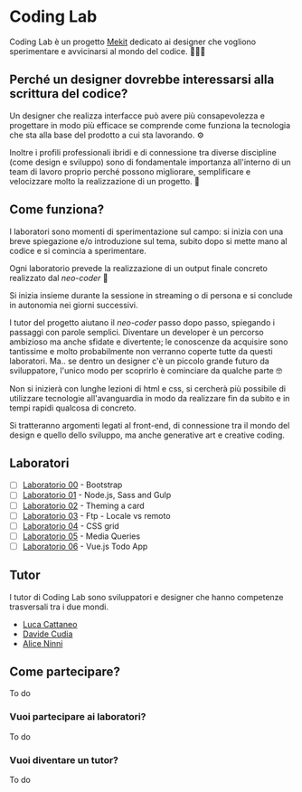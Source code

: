 # Coding Lab
Coding Lab è un progetto [Mekit](https://www.mekit.it/) dedicato ai designer che vogliono sperimentare e avvicinarsi al mondo del codice. 👨🏿‍💻

## Perché un designer dovrebbe interessarsi alla scrittura del codice?
Un designer che realizza interfacce può avere più consapevolezza e progettare in modo più efficace se comprende come funziona la tecnologia che sta alla base del prodotto a cui sta lavorando. ⚙️

Inoltre i profili professionali ibridi e di connessione tra diverse discipline (come design e sviluppo) sono di fondamentale importanza all'interno di un team di lavoro proprio perché possono migliorare, semplificare e velocizzare molto la realizzazione di un progetto. 🚀

## Come funziona?
I laboratori sono momenti di sperimentazione sul campo: si inizia con una breve spiegazione e/o introduzione sul tema, subito dopo si mette mano al codice e si comincia a sperimentare.

Ogni laboratorio prevede la realizzazione di un output finale concreto realizzato dal *neo-coder* 🌱

Si inizia insieme durante la sessione in streaming o di persona e si conclude in autonomia nei giorni successivi.

I tutor del progetto aiutano il *neo-coder* passo dopo passo, spiegando i passaggi con parole semplici.
Diventare un developer è un percorso ambizioso ma anche sfidate e divertente; le conoscenze da acquisire sono tantissime e molto probabilmente non verranno coperte tutte da questi laboratori. Ma.. se dentro un designer c'è un piccolo grande futuro da sviluppatore, l'unico modo per scoprirlo è cominciare da qualche parte 🤓

Non si inizierà con lunghe lezioni di html e css, si cercherà più possibile di utilizzare tecnologie all'avanguardia in modo da realizzare fin da subito e in tempi rapidi qualcosa di concreto.

Si tratteranno argomenti legati al front-end, di connessione tra il mondo del design e quello dello sviluppo, ma anche generative art e creative coding. 

## Laboratori
- [ ] [Laboratorio 00](https://github.com/Mekit/coding-lab/tree/main/00-bootstrap) - Bootstrap
- [ ] [Laboratorio 01](https://github.com/Mekit/coding-lab/tree/main/01-node-and-sass) - Node.js, Sass and Gulp
- [ ] [Laboratorio 02](https://github.com/Mekit/coding-lab/tree/main/02-card) - Theming a card
- [ ] [Laboratorio 03](https://github.com/Mekit/coding-lab/tree/main/03-ftp) - Ftp - Locale vs remoto
- [ ] [Laboratorio 04](https://github.com/Mekit/coding-lab/tree/main/04-grid) - CSS grid
- [ ] [Laboratorio 05](https://github.com/Mekit/coding-lab/tree/main/05-media-queries) - Media Queries
- [ ] [Laboratorio 06](https://github.com/Mekit/coding-lab/tree/main/06-todo-app) - Vue.js Todo App

## Tutor
I tutor di Coding Lab sono sviluppatori e designer che hanno competenze trasversali tra i due mondi.
- [Luca Cattaneo](https://www.linkedin.com/in/luca-cattaneo-dev/)
- [Davide Cudia](https://www.linkedin.com/in/davidecudia/)
- [Alice Ninni](https://www.linkedin.com/in/alice-ninni/)

## Come partecipare?
To do

### Vuoi partecipare ai laboratori?
To do

### Vuoi diventare un tutor?
To do
